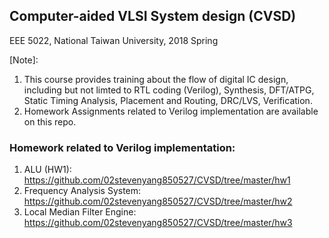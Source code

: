 ## Computer-aided VLSI System design (CVSD) 
EEE 5022, National Taiwan University, 2018 Spring  

[Note]:
1. This course provides training about the flow of digital IC design, including but not limted to RTL coding (Verilog), Synthesis, DFT/ATPG, Static Timing Analysis, Placement and Routing, DRC/LVS, Verification.  
2. Homework Assignments related to Verilog implementation are available on this repo.

### Homework related to Verilog implementation:  
1. ALU (HW1): https://github.com/02stevenyang850527/CVSD/tree/master/hw1
2. Frequency Analysis System: https://github.com/02stevenyang850527/CVSD/tree/master/hw2
3. Local Median Filter Engine: https://github.com/02stevenyang850527/CVSD/tree/master/hw3

